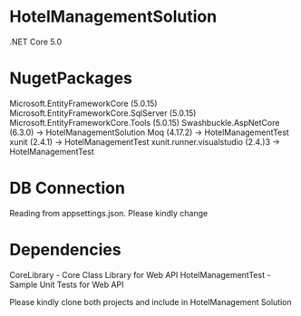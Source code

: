 HotelManagementSolution
================================
.NET Core 5.0

NugetPackages
================================
Microsoft.EntityFrameworkCore (5.0.15)
Microsoft.EntityFrameworkCore.SqlServer (5.0.15)
Microsoft.EntityFrameworkCore.Tools  (5.0.15)
Swashbuckle.AspNetCore (6.3.0)		-> HotelManagementSolution
Moq (4.17.2)						-> HotelManagementTest
xunit (2.4.1)						-> HotelManagementTest
xunit.runner.visualstudio (2.4.)3	-> HotelManagementTest

DB Connection
===============================
Reading from appsettings.json. Please kindly change

Dependencies
===============================
CoreLibrary - Core Class Library for Web API
HotelManagementTest - Sample Unit Tests for Web API

Please kindly clone both projects and include in HotelManagement Solution